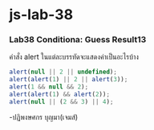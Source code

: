 # js-lab-38
### Lab38 Conditiona: Guess Result13
คำสั่ง alert ในแต่ละบรรทัดจะแสดงค่าเป็นอะไรบ้าง

```JavaScript
alert(null || 2 || undefined);
alert(alert(1) || 2 || alert(3));
alert(1 && null && 2);
alert(alert(1) && alert(2));
alert(null || (2 && 3) || 4);
```
-ปฏิพงษศกร บุญมา(เจมส์)
